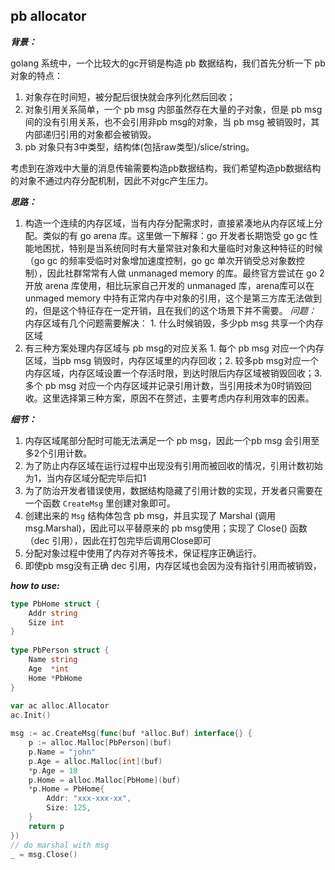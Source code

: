 ## pb allocator

***背景：***

golang 系统中，一个比较大的gc开销是构造 pb 数据结构，我们首先分析一下 pb 对象的特点：

1. 对象存在时间短，被分配后很快就会序列化然后回收；
2. 对象引用关系简单，一个 pb msg 内部虽然存在大量的子对象，但是 pb msg间的没有引用关系，也不会引用非pb msg的对象，当 pb msg 被销毁时，其内部递归引用的对象都会被销毁。
3. pb 对象只有3中类型，结构体(包括raw类型)/slice/string。

考虑到在游戏中大量的消息传输需要构造pb数据结构，我们希望构造pb数据结构的对象不通过内存分配机制，因此不对gc产生压力。

***思路：***

1. 构造一个连续的内存区域，当有内存分配需求时，直接紧凑地从内存区域上分配。类似的有 go arena 库。这里做一下解释：go 开发者长期饱受 go gc 性能地困扰，特别是当系统同时有大量常驻对象和大量临时对象这种特征的时候（go gc 的频率受临时对象增加速度控制，go gc 单次开销受总对象数控制），因此社群常常有人做 unmanaged memory 的库。最终官方尝试在 go 2 开放 arena 库使用，相比玩家自己开发的 unmanaged 库，arena库可以在unmaged memory 中持有正常内存中对象的引用，这个是第三方库无法做到的，但是这个特征存在一定开销，且在我们的这个场景下并不需要。
   *问题：* 内存区域有几个问题需要解决： 1. 什么时候销毁，多少pb msg 共享一个内存区域
2. 有三种方案处理内存区域与 pb msg的对应关系 1. 每个 pb msg 对应一个内存区域，当pb msg 销毁时，内存区域里的内存回收；2. 较多pb msg对应一个内存区域，内存区域设置一个存活时限，到达时限后内存区域被销毁回收；3. 多个 pb msg 对应一个内存区域并记录引用计数，当引用技术为0时销毁回收。这里选择第三种方案，原因不在赘述，主要考虑内存利用效率的因素。

***细节：***

1. 内存区域尾部分配时可能无法满足一个 pb msg，因此一个pb msg 会引用至多2个引用计数。
2. 为了防止内存区域在运行过程中出现没有引用而被回收的情况，引用计数初始为1，当内存区域分配完毕后扣1
3. 为了防治开发者错误使用，数据结构隐藏了引用计数的实现，开发者只需要在一个函数 `CreateMsg` 里创建对象即可。
4. 创建出来的 `Msg` 结构体包含 pb msg，并且实现了 Marshal (调用 msg.Marshal)，因此可以平替原来的 pb msg使用；实现了 Close() 函数（dec 引用），因此在打包完毕后调用Close即可
5. 分配对象过程中使用了内存对齐等技术，保证程序正确运行。
6. 即使pb msg没有正确 dec 引用，内存区域也会因为没有指针引用而被销毁，

***how to use:***

```go
type PbHome struct {  
    Addr string  
    Size int  
}  
  
type PbPerson struct {  
    Name string  
    Age  *int  
    Home *PbHome  
}  
  
var ac alloc.Allocator  
ac.Init()  

msg := ac.CreateMsg(func(buf *alloc.Buf) interface{} {  
	p := alloc.Malloc[PbPerson](buf)  
	p.Name = "john"  
	p.Age = alloc.Malloc[int](buf)  
	*p.Age = 18  
	p.Home = alloc.Malloc[PbHome](buf)  
	*p.Home = PbHome{  
		Addr: "xxx-xxx-xx",  
		Size: 125,  
	}  
	return p  
})  
// do marshal with msg   
_ = msg.Close()  
```

